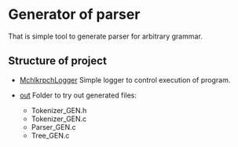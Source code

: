 # Generator of parser

That is simple tool to generate parser for arbitrary grammar.

## Structure of project

- [MchlkrpchLogger](https://github.com/mchlkrpch/Rebecca/tree/main/MchlkrpchLogger) Simple logger to control execution of program.

- [out](https://github.com/mchlkrpch/Rebecca/tree/main/out) Folder to try out generated files:
	+ Tokenizer_GEN.h
	+ Tokenizer_GEN.c
	+ Parser_GEN.c
	+ Tree_GEN.c
